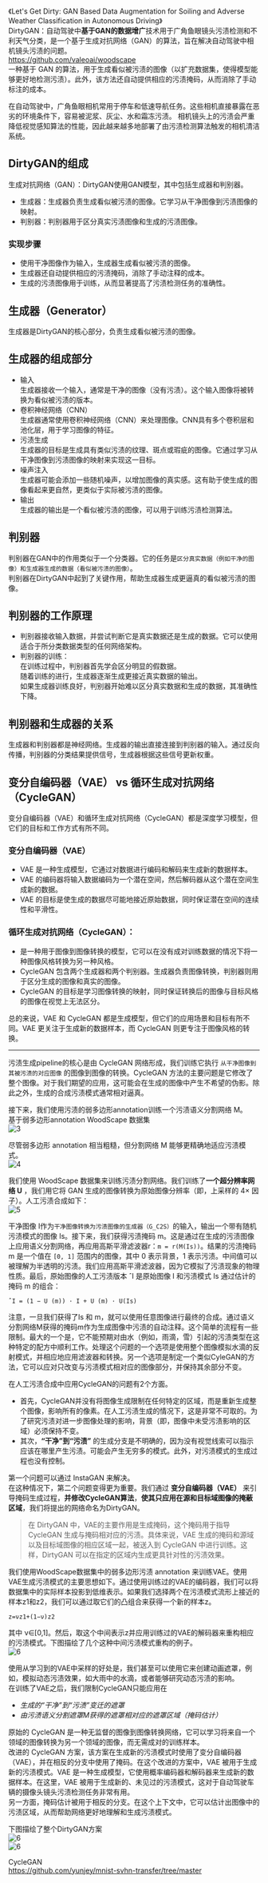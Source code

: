 《Let's Get Dirty: GAN Based Data Augmentation for Soiling and Adverse Weather Classification in Autonomous Driving》    
DirtyGAN：自动驾驶中**基于GAN的数据增广**技术用于广角鱼眼镜头污渍检测和不利天气分类，是一个基于生成对抗网络（GAN）的算法，旨在解决自动驾驶中相机镜头污渍的问题。   
https://github.com/valeoai/woodscape    
一种基于 GAN 的算法，用于生成看似被污渍的图像（以扩充数据集，使得模型能够更好地检测污渍）。此外，该方法还自动提供相应的污渍掩码，从而消除了手动标注的成本。   

在自动驾驶中，广角鱼眼相机常用于停车和低速导航任务。这些相机直接暴露在恶劣的环境条件下，容易被泥浆、灰尘、水和霜冻污渍。
相机镜头上的污渍会严重降低视觉感知算法的性能，因此越来越多地部署了由污渍检测算法触发的相机清洁系统。  

## DirtyGAN的组成    
生成对抗网络（GAN）：DirtyGAN使用GAN模型，其中包括生成器和判别器。   
+ 生成器：生成器负责生成看似被污渍的图像。它学习从干净图像到污渍图像的映射。   
+ 判别器：判别器用于区分真实污渍图像和生成的污渍图像。     

### 实现步骤    
+ 使用干净图像作为输入，生成器生成看似被污渍的图像。   
+ 生成器还自动提供相应的污渍掩码，消除了手动注释的成本。   
+ 生成的污渍图像用于训练，从而显著提高了污渍检测任务的准确性。    

## 生成器（Generator）   
生成器是DirtyGAN的核心部分，负责生成看似被污渍的图像。

## 生成器的组成部分    
+ 输入    
  生成器接收一个输入，通常是干净的图像（没有污渍）。这个输入图像将被转换为看似被污渍的版本。    
+ 卷积神经网络（CNN）    
  生成器通常使用卷积神经网络（CNN）来处理图像。CNN具有多个卷积层和池化层，用于学习图像的特征。
+ 污渍生成        
  生成器的目标是生成具有类似污渍的纹理、斑点或瑕疵的图像。它通过学习从干净图像到污渍图像的映射来实现这一目标。
+ 噪声注入    
  生成器可能会添加一些随机噪声，以增加图像的真实感。这有助于使生成的图像看起来更自然，更类似于实际被污渍的图像。
+ 输出    
  生成器的输出是一个看似被污渍的图像，可以用于训练污渍检测算法。

## 判别器    
判别器在GAN中的作用类似于一个分类器。它的任务是`区分真实数据（例如干净的图像）和生成器生成的数据（看似被污渍的图像）`。    
判别器在DirtyGAN中起到了关键作用，帮助生成器生成更逼真的看似被污渍的图像。   

## 判别器的工作原理    
+ 判别器接收输入数据，并尝试判断它是真实数据还是生成的数据。它可以使用适合于所分类数据类型的任何网络架构。   
+ 判别器的训练：          
  在训练过程中，判别器首先学会区分明显的假数据。    
  随着训练的进行，生成器逐渐生成更接近真实数据的输出。    
  如果生成器训练良好，判别器开始难以区分真实数据和生成的数据，其准确性下降。     

## 判别器和生成器的关系    
生成器和判别器都是神经网络。生成器的输出直接连接到判别器的输入。通过反向传播，判别器的分类结果提供信号，生成器根据这些信号更新权重。

## 变分自编码器（VAE） vs 循环生成对抗网络（CycleGAN）   
变分自编码器（VAE）和循环生成对抗网络（CycleGAN）都是深度学习模型，但它们的目标和工作方式有所不同。

### 变分自编码器（VAE）   
+ VAE 是一种生成模型，它通过对数据进行编码和解码来生成新的数据样本。  
+ VAE 的编码器将输入数据编码为一个潜在空间，然后解码器从这个潜在空间生成新的数据。   
+ VAE 的目标是使生成的数据尽可能地接近原始数据，同时保证潜在空间的连续性和平滑性。   

### 循环生成对抗网络（CycleGAN）：   
+  是一种用于图像到图像转换的模型，它可以在没有成对训练数据的情况下将一种图像风格转换为另一种风格。   
+ CycleGAN 包含两个生成器和两个判别器。生成器负责图像转换，判别器则用于区分生成的图像和真实的图像。    
+ CycleGAN 的目标是学习图像转换的映射，同时保证转换后的图像与目标风格的图像在视觉上无法区分。

总的来说，VAE 和 CycleGAN 都是生成模型，但它们的应用场景和目标有所不同。VAE 更关注于生成新的数据样本，而 CycleGAN 则更专注于图像风格的转换。         

------------------------------------------------------   

污渍生成pipeline的核心是由 CycleGAN 网络形成，我们训练它执行 `从干净图像到其被污渍的对应图像` 的图像到图像的转换。CycleGAN 方法的主要问题是它修改了整个图像。对于我们期望的应用，这可能会在生成的图像中产生不希望的伪影。除此之外，生成的合成污渍模式通常相对逼真。

接下来，我们使用污渍的弱多边形annotation训练一个污渍语义分割网络 M。      
基于弱多边形annotation WoodScape 数据集   
![3](img/3.png)    

尽管弱多边形 annotation 相当粗糙，但分割网络 M 能够更精确地适应污渍模式。     
![4](img/4.png)    

我们使用 WoodScape 数据集来训练污渍分割网络。我们训练了**一个超分辨率网络 U** ，我们用它将 GAN 生成的图像转换为原始图像分辨率（即，上采样的 4× 因子）。人工污渍合成如下：  
![5](img/5.png)    

干净图像 I作为`干净图像转换为污渍图像的生成器（G_C2S）`的输入，输出一个带有随机污渍模式的图像 Is。接下来，我们获得污渍掩码 m。这是通过在生成的污渍图像上应用语义分割网络，再应用高斯平滑滤波器r：`m = r(M(Is))`。结果的污渍掩码 m 是一个值在 `[0, 1]` 范围内的图像，其中 0 表示背景，1 表示污渍。中间值可以被理解为半透明的污渍。我们应用高斯平滑滤波器，因为它模拟了污渍现象的物理性质。最后，原始图像的人工污渍版本 ˆI 是原始图像 I 和污渍模式 Is 通过估计的掩码 m 的组合：  
```
ˆI = (1 − U (m)) · I + U (m) · U(Is) 
```

注意，一旦我们获得了Is 和 m，就可以使用任意图像进行最终的合成。通过语义分割网络M获得的掩码m作为生成图像中污渍的自动注释。这个简单的流程有一些限制。最大的一个是，它不能预期对由水（例如，雨滴，雪）引起的污渍类型在这种特定的配方中顺利工作。处理这个问题的一个选项是使用整个图像模拟水滴的反射模式，并相应地应用滤波器和转换。另一个选项是制定一个类似CyleGAN的方法，它可以应对只改变与污渍模式相对应的图像部分，并保持其余部分不变。     

在人工污渍合成中应用CycleGAN的问题有2个方面。  
+ 首先，CycleGAN并没有将图像生成限制在任何特定的区域，而是重新生成整个图像，影响所有的像素。在人工污渍生成的情况下，这是非常不可取的。为了研究污渍对进一步图像处理的影响，背景（即，图像中未受污渍影响的区域）必须保持不变。  
+ 其次，**“干净”到“污渍”** 的生成分支是不明确的，因为没有视觉线索可以指示应该在哪里产生污渍。可能会产生无穷多的模式。此外，对污渍模式的生成过程也没有控制。

第一个问题可以通过 InstaGAN 来解决。     
在这种情况下，第二个问题变得更为重要。我们通过 **变分自编码器（VAE）** 来引导掩码生成过程，**并修改CycleGAN算法**，**使其只应用在源和目标域图像的掩蔽区域**，我们将提出的网络命名为DirtyGAN。

>在 DirtyGAN 中，VAE的主要作用是生成掩码，这个掩码用于指导 CycleGAN 生成与掩码相对应的污渍。具体来说，VAE 生成的掩码和源域以及目标域图像的相应区域一起，被送入到 CycleGAN 中进行训练。这样，DirtyGAN 可以在指定的区域内生成更具针对性的污渍效果。

我们使用WoodScape数据集中的弱多边形污渍 annotation 来训练VAE。使用VAE生成污渍模式的主要思想如下。通过使用训练过的VAE的编码器，我们可以将数据集中的实际样本投影到低维表示。如果我们选择两个在污渍模式流形上接近的样本z1和z2，我们可以通过取它们的凸组合来获得一个新的样本z。   
```
z=νz1+(1−ν)z2
```
其中 ν∈[0,1]。然后，取这个中间表示z并应用训练过的VAE的解码器来重构相应的污渍模式。下图描绘了几个这种中间污渍模式重构的例子。     
![6](img/6.png)      

使用从学习到的VAE中采样的好处是，我们甚至可以使用它来创建动画遮罩，例如，模拟动态污渍效果，如大雨中的水滴，或者能够研究动态污渍的影响。  
在训练了VAE之后，我们限制CycleGAN只能应用在  
+ _生成的“干净”到“污渍”变迁的遮罩_
+ _由污渍语义分割遮罩M获得的遮罩相对应的遮罩区域（掩码估计）_

原始的 CycleGAN 是一种无监督的图像到图像转换网络，它可以学习将来自一个领域的图像转换为另一个领域的图像，而无需成对的训练样本。      
改进的 CycleGAN 方案，该方案在生成新的污渍模式时使用了变分自编码器（VAE），并在相反的分支中使用了掩码。在这个改进的方案中，VAE 被用于生成新的污渍模式。VAE 是一种生成模型，它使用概率编码器和解码器来生成新的数据样本。在这里，VAE 被用于生成新的、未见过的污渍模式，这对于自动驾驶车辆的摄像头镜头污渍检测任务非常有用。    
另一方面，掩码估计被用于相反的分支。在这个上下文中，它可以估计出图像中的污渍区域，从而帮助网络更好地理解和生成污渍模式。

下图描绘了整个DirtyGAN方案    
![6](img/dc-ds.png)     
![6](img/ds-dc.png)   


CycleGAN    
https://github.com/yunjey/mnist-svhn-transfer/tree/master   

